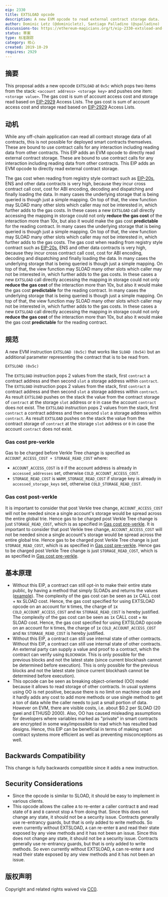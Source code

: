 ```yaml
---
eip: 2330
title: EXTSLOAD opcode
description: A new EVM opcode to read external contract storage data.
author: Dominic Letz (@dominicletz), Santiago Palladino (@spalladino)
discussions-to: https://ethereum-magicians.org/t/eip-2330-extsload-and-abi-for-lower-gas-cost-and-off-chain-apps/3733
status: 草案
type: 标准跟踪
category: 核心
created: 2019-10-29
requires: 2929
---
```


## 摘要

This proposal adds a new opcode `EXTSLOAD` at `0x5c` which pops two items from the stack: `<account address> <storage key>` and pushes one item: `<storage value>`. The gas cost is sum of account access cost and storage read based on [EIP-2929](./eip-2929.md) Access Lists. The gas cost is sum of account access cost and storage read based on [EIP-2929](./eip-2929.md) Access Lists.

## 动机

While any off-chain application can read all contract storage data of all contracts, this is not possible for deployed smart contracts themselves. These are bound to use contract calls for any interaction including reading data from other contracts. This EIP adds an EVM opcode to directly read external contract storage. These are bound to use contract calls for any interaction including reading data from other contracts. This EIP adds an EVM opcode to directly read external contract storage.

The gas cost when reading from registry style contract such as [EIP-20s](./eip-20.md), ENS and other data contracts is very high, because they incur cross contract call cost, cost for ABI encoding, decoding and dispatching and finally loading the data. In many cases the underlying storage that is being queried is though just a simple mapping. On top of that, the view function may SLOAD many other slots which caller may not be interested in, which further adds to the gas costs. In these cases a new `EXTSLOAD` call directly accessing the mapping in storage could not only **reduce the gas cost** of the interaction more than 10x, but also it would make the gas cost **predictable** for the reading contract. In many cases the underlying storage that is being queried is though just a simple mapping. On top of that, the view function may SLOAD many other slots which caller may not be interested in, which further adds to the gas costs. The gas cost when reading from registry style contract such as [EIP-20s](./eip-20.md), ENS and other data contracts is very high, because they incur cross contract call cost, cost for ABI encoding, decoding and dispatching and finally loading the data. In many cases the underlying storage that is being queried is though just a simple mapping. On top of that, the view function may SLOAD many other slots which caller may not be interested in, which further adds to the gas costs. In these cases a new `EXTSLOAD` call directly accessing the mapping in storage could not only **reduce the gas cost** of the interaction more than 10x, but also it would make the gas cost **predictable** for the reading contract. In many cases the underlying storage that is being queried is though just a simple mapping. On top of that, the view function may SLOAD many other slots which caller may not be interested in, which further adds to the gas costs. In these cases a new `EXTSLOAD` call directly accessing the mapping in storage could not only **reduce the gas cost** of the interaction more than 10x, but also it would make the gas cost **predictable** for the reading contract.

## 规范

A new EVM instruction `EXTSLOAD (0x5c)` that works like `SLOAD (0x54)` but an additional parameter representing the contract that is to be read from.

```shell
EXTSLOAD (0x5c)
```

The `EXTSLOAD` instruction pops 2 values from the stack, first `contract` a contract address and then second `slot` a storage address within `contract`. The `EXTSLOAD` instruction pops 2 values from the stack, first `contract` a contract address and then second `slot` a storage address within `contract`. As result `EXTSLOAD` pushes on the stack the value from the contract storage of `contract` at the storage `slot` address or `0` in case the account `contract` does not exist. The `EXTSLOAD` instruction pops 2 values from the stack, first `contract` a contract address and then second `slot` a storage address within `contract`. As result `EXTSLOAD` pushes on the stack the value from the contract storage of `contract` at the storage `slot` address or `0` in case the account `contract` does not exist.

### Gas cost pre-verkle

Gas to be charged before Verkle Tree change is specified as `ACCOUNT_ACCESS_COST + STORAGE_READ_COST` where:

- `ACCOUNT_ACCESS_COST` is `0` if the account address is already in `accessed_addresses` set, otherwise `COLD_ACCOUNT_ACCESS_COST`.
- `STORAGE_READ_COST` is `WARM_STORAGE_READ_COST` if storage key is already in `accessed_storage_keys` set, otherwise `COLD_STORAGE_READ_COST`.

### Gas cost post-verkle

It is important to consider that post Verkle tree change, `ACCOUNT_ACCESS_COST` will not be needed since a single account's storage would be spread across the entire global trie. Hence gas to be charged post Verkle Tree change is just `STORAGE_READ_COST`, which is as specified in [Gas cost pre-verkle](#gas-cost-pre-verkle). It is important to consider that post Verkle tree change, `ACCOUNT_ACCESS_COST` will not be needed since a single account's storage would be spread across the entire global trie. Hence gas to be charged post Verkle Tree change is just `STORAGE_READ_COST`, which is as specified in [Gas cost pre-verkle](#gas-cost-pre-verkle). Hence gas to be charged post Verkle Tree change is just `STORAGE_READ_COST`, which is as specified in [Gas cost pre-verkle](#gas-cost-pre-verkle).

## 基本原理

- Without this EIP, a contract can still opt-in to make their entire state public, by having a method that simply SLOADs and returns the values ([example](../assets/eip-2330/Extsload.sol)). The complexity of the gas cost can be seen as `1`x CALL cost + `N`x SLOAD cost. Hence, the gas cost specified for using EXTSLOAD opcode on an account for `N` times, the charge of `1`x `COLD_ACCOUNT_ACCESS_COST` and `N`x `STORAGE_READ_COST` is hereby justified. The complexity of the gas cost can be seen as `1`x CALL cost + `N`x SLOAD cost. Hence, the gas cost specified for using EXTSLOAD opcode on an account for `N` times, the charge of `1`x `COLD_ACCOUNT_ACCESS_COST` and `N`x `STORAGE_READ_COST` is hereby justified.
- Without this EIP, a contract can still use internal state of other contracts. Without this EIP, a contract can still use internal state of other contracts. An external party can supply a value and proof to a contract, which the contract can verify using `BLOCKHASH`. This is only possible for the previous blocks and not the latest state (since current blockhash cannot be determined before execution). This is only possible for the previous blocks and not the latest state (since current blockhash cannot be determined before execution).
- This opcode can be seen as breaking object-oriented (OO) model because it allows to read storage of other contracts. In usual systems using OO is net positive, because there is no limit on machine code and it hardly adds any cost to add more methods or use single method to get a ton of data while the caller needs to just a small portion of data. However on EVM, there are visible costs, i.e. about $0.2 per SLOAD (20 gwei and ETHUSD 2000). Also, OO has caused misleading assumptions for developers where variables marked as "private" in smart contracts are encrypted in some way/impossible to read which has resulted bad designs. Hence, this EIP can be beneficial in terms of making smart contract systems more efficient as well as preventing misconceptions as well.

## Backwards Compatibility

This change is fully backwards compatible since it adds a new instruction.

## Security Considerations

- Since the opcode is similar to SLOAD, it should be easy to implement in various clients.
- This opcode allows the callee `A` to re-enter a caller contract `B` and read state of `B` and `B` cannot stop `A` from doing that. Since this does not change any state, it should not be a security issue. Contracts generally use re-entrancy guards, but that is only added to write methods. So even currently without EXTSLOAD, `A` can re-enter `B` and read their state exposed by any view methods and it has not been an issue. Since this does not change any state, it should not be a security issue. Contracts generally use re-entrancy guards, but that is only added to write methods. So even currently without EXTSLOAD, `A` can re-enter `B` and read their state exposed by any view methods and it has not been an issue.

## 版权声明

Copyright and related rights waived via [CC0](../LICENSE.md).
